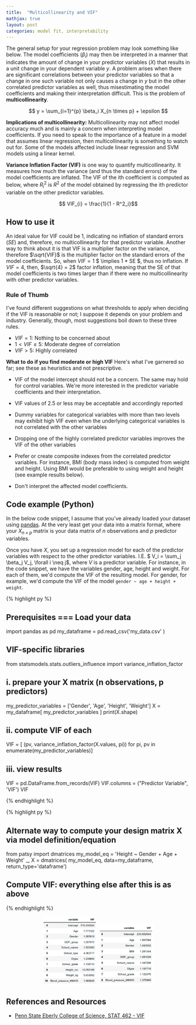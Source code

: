 ```yaml
---
title:  "Multicollinearity and VIF"
mathjax: true
layout: post
categories: model fit, interpretability
---
```


The general setup for your regression problem may look something like below. The model coefficients ($\beta_i$) may then be interpreted in a manner that indicates the amount of change in your predictor variables ($X$) that results in a unit change in your dependent variable $y$. A problem arises when there are significant correlations between your predictor variables so that a change in one such variable not only causes a change in $y$ but in the other correlated predictor variables as well, thus misestimating the model coefficients and making their interpretation difficult. This is the problem of **multicollinearity**.

$$ y = \sum_{i=1}^{p} \beta_i X_{n \times p} + \epsilon $$

**Implications of multicollinearity:** Multicollinearity may not affect model accuracy much and is mainly a concern when interpreting model coefficients. If you need to speak to the importance of a feature in a model that assumes linear regression, then multicollinearity is something to watch out for. Some of the models affected include linear regression and SVM models using a linear kernel. 

**Variance Inflation Factor (VIF)** is one way to quantify multicollinearity. It measures how much the variance (and thus the standard errors) of the model coefficients are inflated. The VIF of the ith coefficient is computed as below, where $R^2_i$ is $R^2$ of the model obtained by regressing the ith predictor variable on the other predictor variables. 

$$ VIF_{i} = \frac{1}{1 - R^2_i}$$

## How to use it
An ideal value for VIF could be 1, indicating no inflation of standard errors ($SE$) and, therefore, no multicollinearity for that predictor variable. Another way to think about it is that VIF is a multiplier factor on the variance, therefore $\sqrt{VIF}$ is the multiplier factor on the standard errors of the model coefficients. So, when $VIF = 1$ $ \implies 1 * SE $, thus no inflation. If $VIF=4$, then, $\sqrt{4} = 2$ factor inflation, meaning that the SE of that model coefficients is two times larger than if there were no multicollinearity with other predictor variables. 


### Rule of Thumb
I've found different suggestions on what thresholds to apply when deciding if the VIF is reasonable or not; I suppose it depends on your problem and industry. Generally, though, most suggestions boil down to these three rules.

- $VIF = 1$: Nothing to be concerned about 
- $1 < VIF \le 5$: Moderate degree of correlation 
- $VIF > 5$: Highly correlated 

**What to do if you find moderate or high VIF**
Here's what I've garnered so far; see these as heuristics and not prescriptive.

- VIF of the model intercept should not be a concern. The same may hold for control variables. We're more interested in the predictor variable coefficients and their interpretation. 

- VIF values of 2.5 or less may be acceptable and accordingly reported

- Dummy variables for categorical variables with more than two levels may exhibit high VIF even when the underlying categorical variables is not correlated with the other variables 

- Dropping one of the highly correlated predictor variables improves the VIF of the other variables 

- Prefer or create composite indexes from the correlated predictor variables. For instance, BMI (body mass index) is computed from weight and height. Using BMI would be preferable to using weight and height (see example results below). 

- Don't interpret the affected model coefficients. 


## Code example (Python)
In the below code snippet, I assume that you've already loaded your dataset using <a href="https://pandas.pydata.org/docs/reference/api/pandas.DataFrame.html" target="_blank">pandas</a>. At the very least get your data into a matrix format, where your $X_{n \times p}$ matrix is your data matrix of $n$ observations and $p$ predictor variables. 

Once you have $X$, you set up a regression model for each of the predictor variables with respect to the other predictor variables. I.E. $ V_i = \sum_j \beta_j V_j, \forall i \neq j$, where $V$ is a predictor variable. For instance, in the code snippet, we have the variables gender, age, height and weight. For each of them, we'd compute the VIF of the resulting model. For gender, for example, we'd compute the VIF of the model `gender ~ age + height + weight`.  

{% highlight py %}
## Prerequisites === Load your data 
import pandas as pd
my_dataframe = pd.read_csv('my_data.csv' )

## VIF-specific libraries
from statsmodels.stats.outliers_influence import variance_inflation_factor

## i. prepare your X matrix (n observations, p predictors)
my_predictor_variables = ['Gender', 'Age', 'Height', 'Weight'] 
X = my_dataframe[ my_predictor_variables ]
print(X.shape) 

## ii. compute VIF of each 
VIF = [ (pv, variance_inflation_factor(X.values, pi)) for pi, pv in enumerate(my_predictor_variables)]

## iii. view results
VIF = pd.DataFrame.from_records(VIF)
VIF.columns = ("Predictor Variable", 'VIF')
VIF

{% endhighlight %}


{% highlight py %}
## Alternate way to compute your design matrix X via model definition/equation 
from patsy import dmatrices
my_model_eq = 'Height ~ Gender + Age + Weight' 
_, X = dmatrices( my_model_eq, data=my_dataframe, return_type='dataframe')

## Compute VIF: everything else after this is as above
{% endhighlight %}

<p align='center'>
    <img src='https://github.com/bilha-analytics/bilha-analytics.github.io/blob/master/res/20220316_vif_eq_b4.png?raw=true' width='150'> 
    <img src='https://github.com/bilha-analytics/bilha-analytics.github.io/blob/master/res/20220316_vif_eq_after.png?raw=true' width='150'>  
</p> 



## References and Resources 

<ul> 
<li><a href="https://online.stat.psu.edu/stat462/node/180/" target="_blank">Penn State Eberly College of Science, STAT 462 - VIF </a></li>

</ul>

